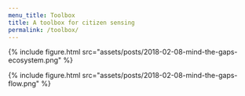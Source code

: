 ```yaml
---
menu_title: Toolbox
title: A toolbox for citizen sensing
permalink: /toolbox/
---
```


{% include figure.html src="assets/posts/2018-02-08-mind-the-gaps-ecosystem.png" %}


{% include figure.html src="assets/posts/2018-02-08-mind-the-gaps-flow.png" %}
